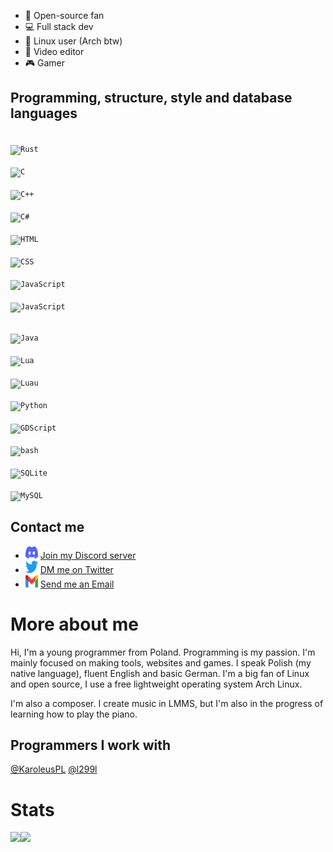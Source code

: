 - 📂 Open-source fan
- 💻 Full stack dev
- 🐧 Linux user (Arch btw)
- 🎥 Video editor
- 🎮 Gamer

## Programming, structure, style and database languages
<code> <img src="https://wolfyxon.github.io/assets/img/software/lang/rust.png" width="35" height="35" alt="Rust"> </code>
<code> <img src="https://wolfyxon.github.io/assets/img/software/lang/c.svg" width="35" height="35" alt="C"> </code>
<code> <img src="https://wolfyxon.github.io/assets/img/software/lang/cpp.svg" width="35" height="35" alt="C++"> </code>
<code> <img src="https://wolfyxon.github.io/assets/img/software/lang/csharp.svg" width="35" height="35" alt="C#"> </code>
<code> <img src="https://wolfyxon.github.io/assets/img/software/lang/html5.svg" width="35" height="35" alt="HTML"> </code>
<code> <img src="https://wolfyxon.github.io/assets/img/software/lang/css3.svg" width="35" height="35" alt="CSS"> </code>
<code> <img src="https://wolfyxon.github.io/assets/img/software/lang/ts.png" width="35" height="35" alt="JavaScript"> </code>
<code> <img src="https://wolfyxon.github.io/assets/img/software/lang/js.png" width="35" height="35" alt="JavaScript"> </code>
  
<code> <img src="https://wolfyxon.github.io/assets/img/software/lang/java.svg" width="35" height="35" alt="Java"> </code>
<code> <img src="https://wolfyxon.github.io/assets/img/software/lang/lua.png" width="35" height="35" alt="Lua"> </code>
<code> <img src="https://wolfyxon.github.io/assets/img/software/lang/Luau.png" width="35" height="35" alt="Luau"> </code>
<code> <img src="https://wolfyxon.github.io/assets/img/software/lang/python.svg" width="35" height="35" alt="Python"> </code>
<code> <img src="https://wolfyxon.github.io/assets/img/software/ide/godot.png" width="35" height="35" alt="GDScript"> </code>
<code> <img src="https://wolfyxon.github.io/assets/img/software/lang/bash.png" width="35" height="35" alt="bash"> </code>
<code> <img src="https://wolfyxon.github.io/assets/img/software/lang/sqlite.png" width="35" height="35" alt="SQLite"> </code>
<code> <img src="https://wolfyxon.github.io/assets/img/software/lang/mysql.png" width="35" height="35" alt="MySQL"> </code>

## Contact me
- <img src="https://raw.githubusercontent.com/Wolfyxon/Wolfyxon/main/img/social/discord.svg" width="20" height="20"> [Join my Discord server](https://discord.gg/RztUGCK)
- <img src="https://raw.githubusercontent.com/Wolfyxon/Wolfyxon/main/img/social/twitter.svg" width="20" height="20"> [DM me on Twitter](https://twitter.com/Wolfyxon)
- <img src="https://raw.githubusercontent.com/Wolfyxon/Wolfyxon/main/img/social/gmail.svg" width="20" height="20"> [Send me an Email](mailto:wolfyxon@gmail.com)

# More about me
Hi, I'm a young programmer from Poland.
Programming is my passion. I'm mainly focused on making tools, websites and games.
I speak Polish (my native language), fluent English and basic German.
I'm a big fan of Linux and open source, I use a free lightweight operating system Arch Linux.

I'm also a composer. I create music in LMMS, but I'm also in the progress of learning how to play the piano.
## Programmers I work with
[@KaroleusPL](https://github.com/KaroleusPL)
[@l299l](https://github.com/l299l)

# Stats
<img src="https://github-readme-stats.vercel.app/api?username=Wolfyxon&count_private=true&show_icons=true&bg_color=212121&text_color=C70303&icon_color=FFFFFF&border_color=FF0000&ring_color=C70303&title_color=7A05BD" height="200px"><img src="https://github-readme-stats.vercel.app/api/top-langs/?username=Wolfyxon&layout=compact&bg_color=212121&text_color=FFFFFF&icon_color=FF0000&border_color=FF0000&ring_color=C70303&title_color=7A05BD&langs_count=10" height="200px">
